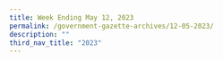 ```yaml
---
title: Week Ending May 12, 2023
permalink: /government-gazette-archives/12-05-2023/
description: ""
third_nav_title: "2023"
---
```


